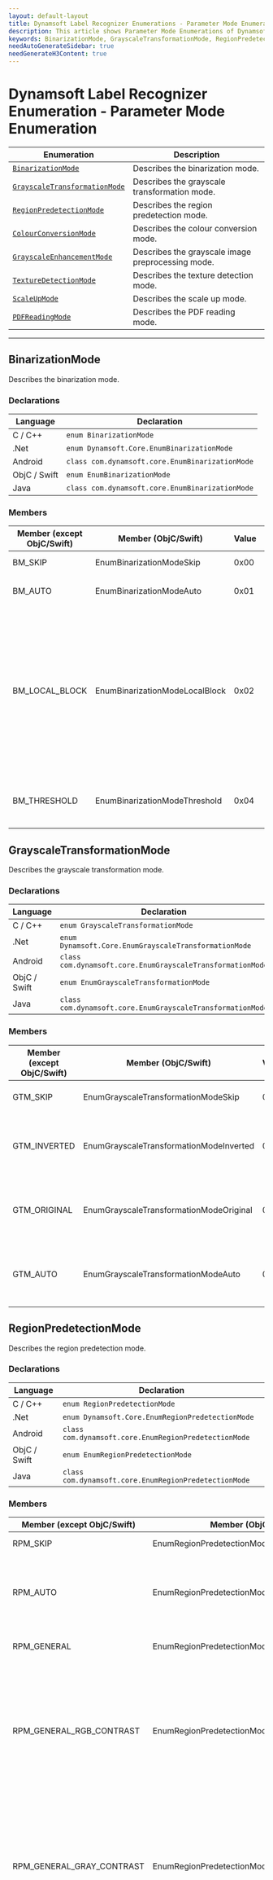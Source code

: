 ```yaml
---
layout: default-layout
title: Dynamsoft Label Recognizer Enumerations - Parameter Mode Enumerations
description: This article shows Parameter Mode Enumerations of Dynamsoft Label Recognizer.
keywords: BinarizationMode, GrayscaleTransformationMode, RegionPredetectionMode, parameter mode enumeration, enumeration
needAutoGenerateSidebar: true
needGenerateH3Content: true
---
```


# Dynamsoft Label Recognizer Enumeration - Parameter Mode Enumeration

  | Enumeration | Description |
  |-------------|-------------|
  | [`BinarizationMode`](#binarizationmode) | Describes the binarization mode. |
  | [`GrayscaleTransformationMode`](#grayscaletransformationmode) | Describes the grayscale transformation mode. |
  | [`RegionPredetectionMode`](#regionpredetectionmode) | Describes the region predetection mode. |
  | [`ColourConversionMode`](#colourconversionmode) | Describes the colour conversion mode. |
  | [`GrayscaleEnhancementMode`](#grayscaleenhancementmode) | Describes the grayscale image preprocessing mode. |
  | [`TextureDetectionMode`](#texturedetectionmode) | Describes the texture detection mode. | 
  | [`ScaleUpMode`](#scaleupmode) | Describes the scale up mode. |
  | [`PDFReadingMode`](#pdfreadingmode) | Describes the PDF reading mode.  |
  
---


## BinarizationMode
Describes the binarization mode.


### Declarations
   
| Language | Declaration |
| -------- | ----------- |
| C / C++ | `enum BinarizationMode` |
| .Net | `enum Dynamsoft.Core.EnumBinarizationMode` |
| Android | `class com.dynamsoft.core.EnumBinarizationMode` |
| ObjC / Swift | `enum EnumBinarizationMode` |
| Java | `class com.dynamsoft.core.EnumBinarizationMode` |


### Members
   
| Member (except ObjC/Swift) | Member (ObjC/Swift) | Value | Description | Valid Argument(s) |
| -------------------------- | ------------------- | ----- | ----------- | ----------------- |
| BM_SKIP | EnumBinarizationModeSkip | 0x00 | Skips the binarization. | `N/A` |
| BM_AUTO | EnumBinarizationModeAuto | 0x01 | **Not supported yet.** | `N/A` |
| BM_LOCAL_BLOCK | EnumBinarizationModeLocalBlock | 0x02 | Binarizes the image based on the local block. | [`BlockSizeX`]({{ site.parameters-reference }}label-recognition-parameter/binarization-modes.html#blocksizex)<br>[`BlockSizeY`]({{ site.parameters-reference }}label-recognition-parameter/binarization-modes.html#blocksizey)<br>[`EnableFillBinaryVacancy`]({{ site.parameters-reference }}label-recognition-parameter/binarization-modes.html#enablefillbinaryvacancy)<br>[`ThreshValueCoefficient`]({{ site.parameters-reference }}label-recognition-parameter/binarization-modes.html#threshvaluecoefficient)<br> |
| BM_THRESHOLD | EnumBinarizationModeThreshold | 0x04 | Binarizes the image based on given threshold. | [`BinarizationThreshold`]({{ site.parameters-reference }}label-recognition-parameter/binarization-modes.html#binarizationThreshold) |





## GrayscaleTransformationMode
Describes the grayscale transformation mode.


### Declarations
   
| Language | Declaration |
| -------- | ----------- |
| C / C++ | `enum GrayscaleTransformationMode` |
| .Net | `enum Dynamsoft.Core.EnumGrayscaleTransformationMode` |
| Android | `class com.dynamsoft.core.EnumGrayscaleTransformationMode` |
| ObjC / Swift | `enum EnumGrayscaleTransformationMode` |
| Java | `class com.dynamsoft.core.EnumGrayscaleTransformationMode` |


### Members
   
| Member (except ObjC/Swift) | Member (ObjC/Swift) | Value | Description |
| -------------------------- | ------------------- | ----- | ----------- |
| GTM_SKIP  | EnumGrayscaleTransformationModeSkip | 0x00 | Skips grayscale transformation. |
| GTM_INVERTED  | EnumGrayscaleTransformationModeInverted | 0x01 | Transforms to inverted grayscale. Recommended for light on dark images. |
| GTM_ORIGINAL | EnumGrayscaleTransformationModeOriginal | 0x02 | Keeps the original grayscale. Recommended for dark on light images. |
| GTM_AUTO | EnumGrayscaleTransformationModeAuto | 0x04 | Lets the library choose an algorithm automatically for grayscale transformation. |




## RegionPredetectionMode
Describes the region predetection mode.


### Declarations
   
| Language | Declaration |
| -------- | ----------- |
| C / C++ | `enum RegionPredetectionMode` |
| .Net | `enum Dynamsoft.Core.EnumRegionPredetectionMode` |
| Android | `class com.dynamsoft.core.EnumRegionPredetectionMode` |
| ObjC / Swift | `enum EnumRegionPredetectionMode` |
| Java | `class com.dynamsoft.core.EnumRegionPredetectionMode` |


### Members
   
| Member (except ObjC/Swift) | Member (ObjC/Swift) | Value | Description | Valid Argument(s) |
| -------------------------- | ------------------- | ----- | ----------- | ----------------- |
| RPM_SKIP | EnumRegionPredetectionModeSkip | 0x00 | Skips region detection. | `N/A` |
| RPM_AUTO | EnumRegionPredetectionModeAuto | 0x01 | Lets the library choose an algorithm automatically to detect region. | `N/A` |
| RPM_GENERAL | EnumRegionPredetectionModeGeneral | 0x02 | Takes the whole image as a region. | `N/A` |
| RPM_GENERAL_RGB_CONTRAST | EnumRegionPredetectionModeGeneralRGBContrast | 0x04 | Detects region using the general algorithm based on RGB colour contrast. | [`MinImageDimension`]({{ site.parameters-reference }}label-recognition-parameter/region-predetection-modes.html#minimagedimension)<br>[`Sensitivity`]({{ site.parameters-reference }}label-recognition-parameter/region-predetection-modes.html#sensitivity)<br>[`SpatialIndexBlockSize`]({{ site.parameters-reference }}label-recognition-parameter/region-predetection-modes.html#spatialindexblocksize) |
| RPM_GENERAL_GRAY_CONTRAST | EnumRegionPredetectionModeGeneralGrayContrast | 0x08 | Detects region using the general algorithm based on gray contrast. | [`MinImageDimension`]({{ site.parameters-reference }}label-recognition-parameter/region-predetection-modes.html#minimagedimension)<br>[`Sensitivity`]({{ site.parameters-reference }}label-recognition-parameter/region-predetection-modes.html#sensitivity)<br>[`SpatialIndexBlockSize`]({{ site.parameters-reference }}label-recognition-parameter/region-predetection-modes.html#spatialindexblocksize) |
| RPM_GENERAL_HSV_CONTRAST | EnumRegionPredetectionModeGeneralHSVContrast | 0x10 | Detects region using the general algorithm based on HSV colour contrast. | [`AspectRatioRange`]({{ site.parameters-reference }}label-recognition-parameter/region-predetection-modes.html#aspectratiorange)<br>[`FindAccurateBoundary`]({{ site.parameters-reference }}label-recognition-parameter/region-predetection-modes.html#findaccurateboundary)<br>[`ForeAndBackgroundColours`]({{ site.parameters-reference }}label-recognition-parameter/region-predetection-modes.html#foreandbackgroundcolours)<br>[`HeightRange`]({{ site.parameters-reference }}label-recognition-parameter/region-predetection-modes.html#heightrange)<br>[`MinImageDimension`]({{ site.parameters-reference }}label-recognition-parameter/region-predetection-modes.html#minimagedimension)<br>[`Sensitivity`]({{ site.parameters-reference }}label-recognition-parameter/region-predetection-modes.html#sensitivity)<br>[`SpatialIndexBlockSize`]({{ site.parameters-reference }}label-recognition-parameter/region-predetection-modes.html#spatialindexblocksize)<br>[`WidthRange`]({{ site.parameters-reference }}label-recognition-parameter/region-predetection-modes.html#widthrange) |



## ColourConversionMode
Describes the colour conversion mode.


### Declarations
   
| Language | Declaration |
| -------- | ----------- |
| C / C++ | `enum ColourConversionMode` |
| .Net | `enum Dynamsoft.Core.EnumColourConversionMode` |
| Android | `class com.dynamsoft.core.EnumColourConversionMode` |
| ObjC / Swift | `enum EnumColourConversionMode` |
| Java | `class com.dynamsoft.core.EnumColourConversionMode` |


### Members
   
| Member (except ObjC/Swift) | Member (ObjC/Swift) | Value | Description | Valid Argument(s) |
| -------------------------- | ------------------- | ----- | ----------- | ----------------- |
| CICM_SKIP | EnumColourConversionModeSkip | 0x00 | Skip the colour conversion. | `N/A` |
| CICM_GENERAL | EnumColourConversionModeGeneral | 0x01 | Converts a colour image to a grayscale image using the general algorithm. | [`BlueChannelWeight`]({{ site.parameters-reference }}label-recognition-parameter/colour-conversion-modes.html#bluechannelweight)<br>[`GreenChannelWeight`]({{ site.parameters-reference }}label-recognition-parameter/colour-conversion-modes.html#greenchannelweight)<br>[`RedChannelWeight`]({{ site.parameters-reference }}label-recognition-parameter/colour-conversion-modes.html#redchannelweight) |



## GrayscaleEnhancementMode
Describes the grayscale image preprocessing mode.

### Declarations
   
| Language | Declaration |
| -------- | ----------- |
| C / C++ | `enum GrayscaleEnhancementMode` |
| .Net | `enum Dynamsoft.Core.EnumGrayscaleEnhancementMode` |
| Android | `class com.dynamsoft.core.EnumGrayscaleEnhancementMode` |
| ObjC / Swift | `enum EnumGrayscaleEnhancementMode` |
| Java | `class com.dynamsoft.core.EnumGrayscaleEnhancementMode` |


### Members
   
| Member (except ObjC/Swift) | Member (ObjC/Swift) | Value | Description | Valid Argument(s) |
| -------------------------- | ------------------- | ----- | ----------- | ----------------- |
| GEM_SKIP | EnumGrayscaleEnhancementModeSkip | 0x00 | Skips image preprocessing. | `N/A` |
| GEM_AUTO | EnumGrayscaleEnhancementModeAuto | 0x01 | **Not supported yet.** | `N/A` |
| GEM_GENERAL | EnumGrayscaleEnhancementModeGeneral | 0x02 | Takes the unpreprocessed image for following operations. | `N/A` |
| GEM_GRAY_EQUALIZE | EnumGrayscaleEnhancementModeGrayEqualize | 0x04 | Preprocesses the image using the gray equalization algorithm. | [`Sensitivity`]({{ site.parameters-reference }}label-recognition-parameter/grayscale-enhancement-modes.html#sensitivity) |
| GEM_GRAY_SMOOTH | EnumGrayscaleEnhancementModeGraySmooth | 0x08 | Preprocesses the image using the gray smoothing algorithm. | [`SmoothBlockSizeX`]({{ site.parameters-reference }}label-recognition-parameter/grayscale-enhancement-modes.html#smoothblocksizex)<br>[`SmoothBlockSizeY`]({{ site.parameters-reference }}label-recognition-parameter/grayscale-enhancement-modes.html#smoothblocksizey) |
| GEM_SHARPEN_SMOOTH | EnumGrayscaleEnhancementModeSharpenSmooth | 0x10 | Preprocesses the image using the sharpening and smoothing algorithm. | [`SmoothBlockSizeX`]({{ site.parameters-reference }}label-recognition-parameter/grayscale-enhancement-modes.html#smoothblocksizex)<br>[`SmoothBlockSizeY`]({{ site.parameters-reference }}label-recognition-parameter/grayscale-enhancement-modes.html#smoothblocksizey)<br>[`SharpenBlockSizeX`]({{ site.parameters-reference }}label-recognition-parameter/grayscale-enhancement-modes.html#sharpenblocksizex)<br>[`SharpenBlockSizeY`]({{ site.parameters-reference }}label-recognition-parameter/grayscale-enhancement-modes.html#sharpenblocksizey) |
| GEM_MORPHOLOGY  | EnumGrayscaleEnhancementModeMorphology | 0x20 | Preprocesses the image using the morphology algorithm. | [`MorphOperation`]({{ site.parameters-reference }}label-recognition-parameter/grayscale-enhancement-modes.html#morphoperation)<br>[`MorphShape`]({{ site.parameters-reference }}label-recognition-parameter/grayscale-enhancement-modes.html#morphshape)<br>[`MorphOperationKernelSizeX`]({{ site.parameters-reference }}label-recognition-parameter/grayscale-enhancement-modes.html#morphoperationkernelsizex)<br>[`MorphOperationKernelSizeY`]({{ site.parameters-reference }}label-recognition-parameter/grayscale-enhancement-modes.html#morphoperationkernelsizey) |



## TextureDetectionMode
Describes the texture detection mode.


### Declarations
   
| Language | Declaration |
| -------- | ----------- |
| C / C++ | `enum TextureDetectionMode` |
| .Net | `enum Dynamsoft.Core.EnumTextureDetectionMode` |
| Android | `class com.dynamsoft.core.EnumTextureDetectionMode` |
| ObjC / Swift | `enum EnumTextureDetectionMode` |
| Java | `class com.dynamsoft.core.EnumTextureDetectionMode` |


### Members
   
| Member (except ObjC/Swift) | Member (ObjC/Swift) | Value | Description | Valid Argument(s) |
| -------------------------- | ------------------- | ----- | ----------- | ----------------- |
| TDM_SKIP  | EnumTextureDetectionModeSkip | 0x00 | Skips texture detection. | `N/A` |
| TDM_AUTO  | EnumTextureDetectionModeAuto | 0x01 | Not supported yet. | `N/A` |
| TDM_GENERAL_WIDTH_CONCENTRATION  | EnumTextureDetectionModeGeneralWidthConcentration | 0x02 | Detects texture using the general algorithm. | [`Sensitivity`]({{ site.parameters-reference }}label-recognition-parameter/texture-detection-modes.html#sensitivity) |



## ScaleUpMode
Describes the scale up mode. 


### Declarations
   
| Language | Declaration |
| -------- | ----------- |
| C / C++ | `enum ScaleUpMode` |
| .Net | `enum Dynamsoft.Core.EnumScaleUpMode` |
| Android | `class com.dynamsoft.core.EnumScaleUpMode` |
| ObjC / Swift | `enum EnumScaleUpMode` |
| Java | `class com.dynamsoft.core.EnumScaleUpMode` |


### Members
   
| Member (except ObjC/Swift) | Member (ObjC/Swift) | Value | Description | Valid Argument(s) |
| -------------------------- | ------------------- | ----- | ----------- | ----------------- |
| SUM_SKIP | EnumScaleUpModeSkip | 0x00 | Skip the scale-up process. | `N/A` |
| SUM_AUTO | EnumScaleUpModeAuto | 0x01 | The library chooses an interpolation method automatically to scale up. | `N/A` |
| SUM_LINEAR_INTERPOLATION | EnumScaleUpModeLinearInterpolation | 0x02 | Scales up using the linear interpolation method. | [`LetterHeightThreshold`]({{ site.parameters-reference }}label-recognition-parameter/scale-up-modes.html#letterheightthreshold)<br>[`TargetLetterHeight`]({{ site.parameters-reference }}label-recognition-parameter/scale-up-modes.html#targetletterheight) |
| SUM_NEAREST_NEIGHBOUR_INTERPOLATION | EnumScaleUpModeNearestNeighbourInterpolation | 0x04 | Scales up using the nearest-neighbour interpolation method. | [`LetterHeightThreshold`]({{ site.parameters-reference }}label-recognition-parameter/scale-up-modes.html#letterheightthreshold)<br>[`TargetLetterHeight`]({{ site.parameters-reference }}label-recognition-parameter/scale-up-modes.html#targetletterheight) |



## PDFReadingMode
Describes the PDF reading mode. 


### Declarations
   
| Language | Declaration |
| -------- | ----------- |
| C / C++ | `enum PDFReadingMode` |
| .Net | `enum Dynamsoft.Core.EnumPDFReadingMode` |
| Android | `class com.dynamsoft.core.EnumPDFReadingMode` |
| ObjC / Swift | `enum EnumPDFReadingMode` |
| Java | `class com.dynamsoft.core.EnumPDFReadingMode` |



### Members
   
| Member (except ObjC/Swift) | Member (ObjC/Swift) | Value | Description |
| -------------------------- | ------------------- | ----- | ----------- |
| PDFRM_AUTO | EnumPDFReadingModeAuto | 0x01 | Lets the library choose the reading mode automatically. |
| PDFRM_VECTOR | EnumPDFReadingModeVector | 0x02 | Recognize text from vector data in PDF file. |
| PDFRM_RASTER | EnumPDFReadingModeRaster | 0x04 | Converts the PDF file to image(s) first, then perform text recognition. |






